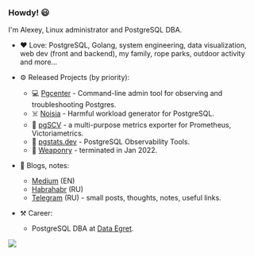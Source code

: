 ### Howdy! 😃

I'm Alexey, Linux administrator and PostgreSQL DBA.

- ❤ Love: PostgreSQL, Golang, system engineering, data visualization, web dev (front and backend), my family, rope parks, outdoor activity and more...


- ⚙️ Released Projects (by priority):
    - 💻 [Pgcenter](https://github.com/lesovsky/pgcenter) - Command-line admin tool for observing and troubleshooting Postgres.    
    - ☠️ [Noisia](https://github.com/lesovsky/noisia) - Harmful workload generator for PostgreSQL.
    - 📡 [pgSCV](https://github.com/weaponry/pgscv) - a multi-purpose metrics exporter for Prometheus, Victoriametrics.
    - 🚀 [pgstats.dev](https://pgstats.dev) - PostgreSQL Observability Tools.
    - 🐘 [Weaponry](https://weaponry.io) - terminated in Jan 2022.


- 📝 Blogs, notes:
    - [Medium](https://lesovsky.medium.com) (EN)
    - [Habrahabr](https://habr.com/ru/users/lesovsky/posts) (RU)
    - [Telegram](https://t.me/lesovsky_me) (RU) - small posts, thoughts, notes, useful links.


- ⚒️ Career:
    - PostgreSQL DBA at [Data Egret](https://dataegret.com/).

![](https://github-readme-stats.vercel.app/api?username=lesovsky&show_icons=true)